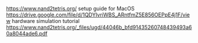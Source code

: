 https://www.nand2tetris.org/
setup guide for MacOS
https://drive.google.com/file/d/1QDYIvriWBS_ARntfmZ5E856OEPpE4j1F/view
hardware simulation tutorial
https://www.nand2tetris.org/_files/ugd/44046b_bfd91435260748439493a60a8044ade6.pdf
